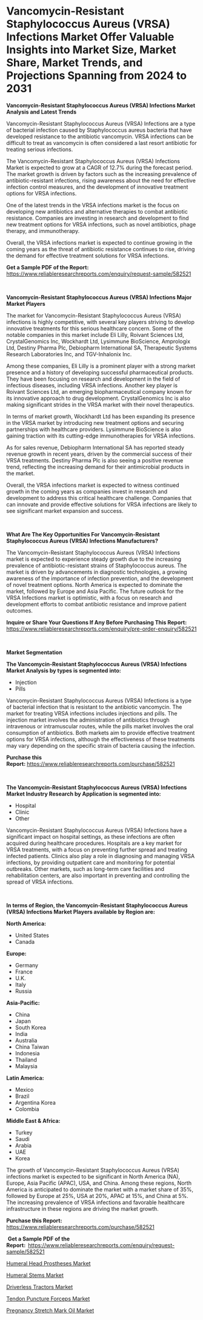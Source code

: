 <p><h1>Vancomycin-Resistant Staphylococcus Aureus (VRSA) Infections Market Offer Valuable Insights into Market Size, Market Share, Market Trends, and Projections Spanning from 2024 to 2031</h1></p><p><strong>Vancomycin-Resistant Staphylococcus Aureus (VRSA) Infections Market Analysis and Latest Trends</strong></p>
<p><p>Vancomycin-Resistant Staphylococcus Aureus (VRSA) Infections are a type of bacterial infection caused by Staphylococcus aureus bacteria that have developed resistance to the antibiotic vancomycin. VRSA infections can be difficult to treat as vancomycin is often considered a last resort antibiotic for treating serious infections.</p><p>The Vancomycin-Resistant Staphylococcus Aureus (VRSA) Infections Market is expected to grow at a CAGR of 12.7% during the forecast period. The market growth is driven by factors such as the increasing prevalence of antibiotic-resistant infections, rising awareness about the need for effective infection control measures, and the development of innovative treatment options for VRSA infections.</p><p>One of the latest trends in the VRSA infections market is the focus on developing new antibiotics and alternative therapies to combat antibiotic resistance. Companies are investing in research and development to find new treatment options for VRSA infections, such as novel antibiotics, phage therapy, and immunotherapy.</p><p>Overall, the VRSA infections market is expected to continue growing in the coming years as the threat of antibiotic resistance continues to rise, driving the demand for effective treatment solutions for VRSA infections.</p></p>
<p><strong>Get a Sample PDF of the Report:&nbsp;</strong> <a href="https://www.reliableresearchreports.com/enquiry/request-sample/582521">https://www.reliableresearchreports.com/enquiry/request-sample/582521</a></p>
<p>&nbsp;</p>
<p><strong>Vancomycin-Resistant Staphylococcus Aureus (VRSA) Infections Major Market Players</strong></p>
<p><p>The market for Vancomycin-Resistant Staphylococcus Aureus (VRSA) infections is highly competitive, with several key players striving to develop innovative treatments for this serious healthcare concern. Some of the notable companies in this market include Eli Lilly, Roivant Sciences Ltd, CrystalGenomics Inc, Wockhardt Ltd, Lysimmune BioScience, Amprologix Ltd, Destiny Pharma Plc, Debiopharm International SA, Therapeutic Systems Research Laboratories Inc, and TGV-Inhalonix Inc.</p><p>Among these companies, Eli Lilly is a prominent player with a strong market presence and a history of developing successful pharmaceutical products. They have been focusing on research and development in the field of infectious diseases, including VRSA infections. Another key player is Roivant Sciences Ltd, an emerging biopharmaceutical company known for its innovative approach to drug development. CrystalGenomics Inc is also making significant strides in the VRSA market with their novel therapeutics.</p><p>In terms of market growth, Wockhardt Ltd has been expanding its presence in the VRSA market by introducing new treatment options and securing partnerships with healthcare providers. Lysimmune BioScience is also gaining traction with its cutting-edge immunotherapies for VRSA infections.</p><p>As for sales revenue, Debiopharm International SA has reported steady revenue growth in recent years, driven by the commercial success of their VRSA treatments. Destiny Pharma Plc is also seeing a positive revenue trend, reflecting the increasing demand for their antimicrobial products in the market.</p><p>Overall, the VRSA infections market is expected to witness continued growth in the coming years as companies invest in research and development to address this critical healthcare challenge. Companies that can innovate and provide effective solutions for VRSA infections are likely to see significant market expansion and success.</p></p>
<p>&nbsp;</p>
<p><strong>What Are The Key Opportunities For Vancomycin-Resistant Staphylococcus Aureus (VRSA) Infections Manufacturers?</strong></p>
<p><p>The Vancomycin-Resistant Staphylococcus Aureus (VRSA) Infections market is expected to experience steady growth due to the increasing prevalence of antibiotic-resistant strains of Staphylococcus aureus. The market is driven by advancements in diagnostic technologies, a growing awareness of the importance of infection prevention, and the development of novel treatment options. North America is expected to dominate the market, followed by Europe and Asia Pacific. The future outlook for the VRSA Infections market is optimistic, with a focus on research and development efforts to combat antibiotic resistance and improve patient outcomes.</p></p>
<p><strong>Inquire or Share Your Questions If Any Before Purchasing This Report:</strong> <a href="https://www.reliableresearchreports.com/enquiry/pre-order-enquiry/582521">https://www.reliableresearchreports.com/enquiry/pre-order-enquiry/582521</a></p>
<p>&nbsp;</p>
<p><strong>Market Segmentation</strong></p>
<p><strong>The Vancomycin-Resistant Staphylococcus Aureus (VRSA) Infections Market Analysis by types is segmented into:</strong></p>
<p><ul><li>Injection</li><li>Pills</li></ul></p>
<p><p>Vancomycin-Resistant Staphylococcus Aureus (VRSA) Infections is a type of bacterial infection that is resistant to the antibiotic vancomycin. The market for treating VRSA infections includes injections and pills. The injection market involves the administration of antibiotics through intravenous or intramuscular routes, while the pills market involves the oral consumption of antibiotics. Both markets aim to provide effective treatment options for VRSA infections, although the effectiveness of these treatments may vary depending on the specific strain of bacteria causing the infection.</p></p>
<p><strong>Purchase this Report:&nbsp;</strong><a href="https://www.reliableresearchreports.com/purchase/582521">https://www.reliableresearchreports.com/purchase/582521</a></p>
<p>&nbsp;</p>
<p><strong>The Vancomycin-Resistant Staphylococcus Aureus (VRSA) Infections Market Industry Research by Application is segmented into:</strong></p>
<p><ul><li>Hospital</li><li>Clinic</li><li>Other</li></ul></p>
<p><p>Vancomycin-Resistant Staphylococcus Aureus (VRSA) Infections have a significant impact on hospital settings, as these infections are often acquired during healthcare procedures. Hospitals are a key market for VRSA treatments, with a focus on preventing further spread and treating infected patients. Clinics also play a role in diagnosing and managing VRSA infections, by providing outpatient care and monitoring for potential outbreaks. Other markets, such as long-term care facilities and rehabilitation centers, are also important in preventing and controlling the spread of VRSA infections.</p></p>
<p>&nbsp;</p>
<p><strong>In terms of Region, the Vancomycin-Resistant Staphylococcus Aureus (VRSA) Infections Market Players available by Region are:</strong></p>
<p>
    <p> <strong> North America: </strong>
        <ul>
            <li>United States</li>
            <li>Canada</li>
        </ul>
        </p> 
    <p> <strong> Europe: </strong>
        <ul>
            <li>Germany</li>
            <li>France</li>
            <li>U.K.</li>
            <li>Italy</li>
            <li>Russia</li>
        </ul>
        </p> 
    <p> <strong> Asia-Pacific: </strong>
        <ul>
            <li>China</li>
            <li>Japan</li>
            <li>South Korea</li>
            <li>India</li>
            <li>Australia</li>
            <li>China Taiwan</li>
            <li>Indonesia</li>
            <li>Thailand</li>
            <li>Malaysia</li>
        </ul>
        </p> 
    <p> <strong> Latin America: </strong>
        <ul>
            <li>Mexico</li>
            <li>Brazil</li>
            <li>Argentina Korea</li>
            <li>Colombia</li>
        </ul>
        </p> 
    <p> <strong> Middle East & Africa: </strong>
        <ul>
            <li>Turkey</li>
            <li>Saudi</li>
            <li>Arabia</li>
            <li>UAE</li>
            <li>Korea</li>
        </ul>
    </p>
    </p>
<p><p>The growth of Vancomycin-Resistant Staphylococcus Aureus (VRSA) infections market is expected to be significant in North America (NA), Europe, Asia Pacific (APAC), USA, and China. Among these regions, North America is anticipated to dominate the market with a market share of 35%, followed by Europe at 25%, USA at 20%, APAC at 15%, and China at 5%. The increasing prevalence of VRSA infections and favorable healthcare infrastructure in these regions are driving the market growth.</p></p>
<p><strong>Purchase this Report: </strong><a href="https://www.reliableresearchreports.com/purchase/582521">https://www.reliableresearchreports.com/purchase/582521</a></p>
<p>&nbsp;<strong>Get a Sample PDF of the Report:&nbsp;&nbsp;</strong><a href="https://www.reliableresearchreports.com/enquiry/request-sample/582521">https://www.reliableresearchreports.com/enquiry/request-sample/582521</a></p>
<p><strong></strong></p>
<p><p><a href="https://medium.com/@dioncollins8227/humeral-head-prostheses-market-trends-and-market-analysis-forecasted-for-period-2024-2031-aac421b05568">Humeral Head Prostheses Market</a></p><p><a href="https://medium.com/@dioncollins8227/humeral-stems-market-trends-and-market-analysis-forecasted-for-period-2024-2031-f21254fd52f6">Humeral Stems Market</a></p><p><a href="https://github.com/singletonthaxterkelliehr2df/Market-Research-Report-List-1/blob/main/driverless-tractors-market.md">Driverless Tractors Market</a></p><p><a href="https://medium.com/@debramedina73/tendon-puncture-forceps-market-trends-forecast-and-competitive-analysis-to-2031-2c21405ee882">Tendon Puncture Forceps Market</a></p><p><a href="https://github.com/kufem1/Market-Research-Report-List-1/blob/main/pregnancy-stretch-mark-oil-market.md">Pregnancy Stretch Mark Oil Market</a></p></p>